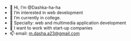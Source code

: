 - 👋 Hi, I’m @Dashka-ha-ha
- 👀 I’m interested in web development
- 🌱 I’m currently in college. 
- 🌈 Specialty: web and multimedia application development
- 💞️ I want to work with start-up companies
- 📫 email: m.dasha.a23@gmail.com
